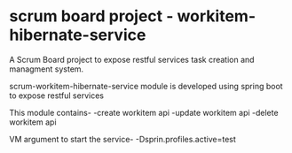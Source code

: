 # scrum board project - workitem-hibernate-service
A Scrum Board project to expose restful services task creation and managment system.

scrum-workitem-hibernate-service module is developed using spring boot to expose restful services

This module contains-
-create workitem api
-update workitem api
-delete workitem api


VM argument to start the service-
-Dsprin.profiles.active=test

